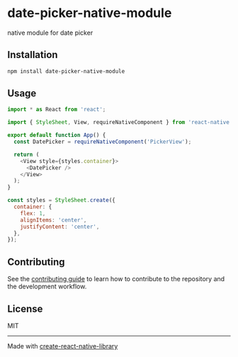 # date-picker-native-module

native module for date picker

## Installation

```sh
npm install date-picker-native-module
```

## Usage

```js
import * as React from 'react';

import { StyleSheet, View, requireNativeComponent } from 'react-native';

export default function App() {
  const DatePicker = requireNativeComponent('PickerView');

  return (
    <View style={styles.container}>
      <DatePicker />
    </View>
  );
}

const styles = StyleSheet.create({
  container: {
    flex: 1,
    alignItems: 'center',
    justifyContent: 'center',
  },
});
```

## Contributing

See the [contributing guide](CONTRIBUTING.md) to learn how to contribute to the repository and the development workflow.

## License

MIT

---

Made with [create-react-native-library](https://github.com/callstack/react-native-builder-bob)
